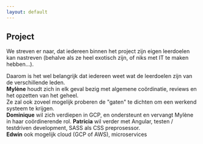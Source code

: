 ```yaml
---
layout: default
---
```


## Project

We streven er naar, dat iedereen binnen het project zijn eigen leerdoelen kan nastreven (behalve als ze heel exotisch 
zijn, of niks met IT te maken hebben...).

Daarom is het wel belangrijk dat iedereen weet wat de leerdoelen zijn van de verschillende leden.   
**Mylène** houdt zich in elk geval bezig met algemene coördinatie, reviews en het opzetten van het geheel.    
Ze zal ook zoveel mogelijk proberen de "gaten" te dichten om een werkend systeem te krijgen.   
**Dominique** wil zich verdiepen in GCP, en ondersteunt en vervangt Mylène in haar coördinerende rol.
**Patricia** wil verder met Angular, testen / testdriven development, SASS als CSS preprosessor.    
**Edwin** ook mogelijk cloud (GCP of AWS), microservices
 
